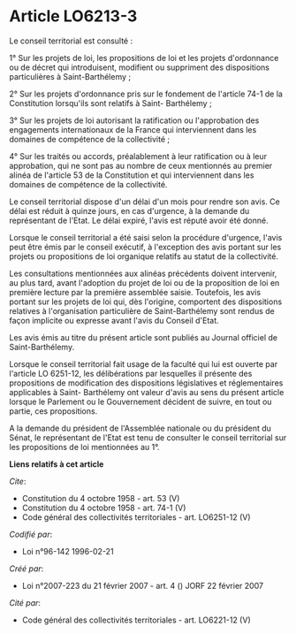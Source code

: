 # Article LO6213-3

Le conseil territorial est consulté : 

1° Sur les projets de loi, les propositions de loi et les projets d'ordonnance ou de décret qui introduisent, modifient ou
suppriment des dispositions particulières à Saint-Barthélemy ; 

2° Sur les projets d'ordonnance pris sur le fondement de l'article 74-1 de la Constitution lorsqu'ils sont relatifs à Saint-
Barthélemy ; 

3° Sur les projets de loi autorisant la ratification ou l'approbation des engagements internationaux de la France qui
interviennent dans les domaines de compétence de la collectivité ; 

4° Sur les traités ou accords, préalablement à leur ratification ou à leur approbation, qui ne sont pas au nombre de ceux
mentionnés au premier alinéa de l'article 53 de la Constitution et qui interviennent dans les domaines de compétence de la
collectivité. 

Le conseil territorial dispose d'un délai d'un mois pour rendre son avis. Ce délai est réduit à quinze jours, en cas
d'urgence, à la demande du représentant de l'Etat. Le délai expiré, l'avis est réputé avoir été donné. 

Lorsque le conseil territorial a été saisi selon la procédure d'urgence, l'avis peut être émis par le conseil exécutif, à
l'exception des avis portant sur les projets ou propositions de loi organique relatifs au statut de la collectivité. 

Les consultations mentionnées aux alinéas précédents doivent intervenir, au plus tard, avant l'adoption du projet de loi ou
de la proposition de loi en première lecture par la première assemblée saisie. Toutefois, les avis portant sur les projets de
loi qui, dès l'origine, comportent des dispositions relatives à l'organisation particulière de Saint-Barthélemy sont rendus
de façon implicite ou expresse avant l'avis du Conseil d'Etat. 

Les avis émis au titre du présent article sont publiés au Journal officiel de Saint-Barthélemy. 

Lorsque le conseil territorial fait usage de la faculté qui lui est ouverte par l'article LO 6251-12, les délibérations par
lesquelles il présente des propositions de modification des dispositions législatives et réglementaires applicables à Saint-
Barthélemy ont valeur d'avis au sens du présent article lorsque le Parlement ou le Gouvernement décident de suivre, en tout
ou partie, ces propositions. 

A la demande du président de l'Assemblée nationale ou du président du Sénat, le représentant de l'Etat est tenu de consulter
le conseil territorial sur les propositions de loi mentionnées au 1°.

**Liens relatifs à cet article**

_Cite_:

  - Constitution du 4 octobre 1958 - art. 53 (V)
  - Constitution du 4 octobre 1958 - art. 74-1 (V)
  - Code général des collectivités territoriales - art. LO6251-12 (V)

_Codifié par_:

  - Loi n°96-142 1996-02-21

_Créé par_:

  - Loi n°2007-223 du 21 février 2007 - art. 4 () JORF 22 février 2007

_Cité par_:

  - Code général des collectivités territoriales - art. LO6221-12 (V)
